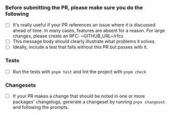### Before submitting the PR, please make sure you do the following

- [ ] It's really useful if your PR references an issue where it is discussed ahead of time. In many cases, features are absent for a reason. For large changes, please create an RFC: ~GITHUB_URL~/rfcs
- [ ] This message body should clearly illustrate what problems it solves.
- [ ] Ideally, include a test that fails without this PR but passes with it.

### Tests

- [ ] Run the tests with `pnpm test` and lint the project with `pnpm check`

### Changesets

- [ ] If your PR makes a change that should be noted in one or more packages' changelogs, generate a changeset by running `pnpx changeset` and following the prompts.
